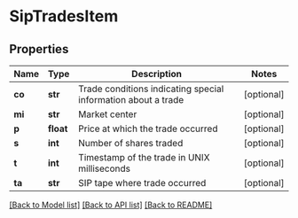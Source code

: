 # SipTradesItem

## Properties
Name | Type | Description | Notes
------------ | ------------- | ------------- | -------------
**co** | **str** | Trade conditions indicating special information about a trade | [optional] 
**mi** | **str** | Market center | [optional] 
**p** | **float** | Price at which the trade occurred | [optional] 
**s** | **int** | Number of shares traded | [optional] 
**t** | **int** | Timestamp of the trade in UNIX milliseconds | [optional] 
**ta** | **str** | SIP tape where trade occurred | [optional] 

[[Back to Model list]](../README.md#documentation-for-models) [[Back to API list]](../README.md#documentation-for-api-endpoints) [[Back to README]](../README.md)

